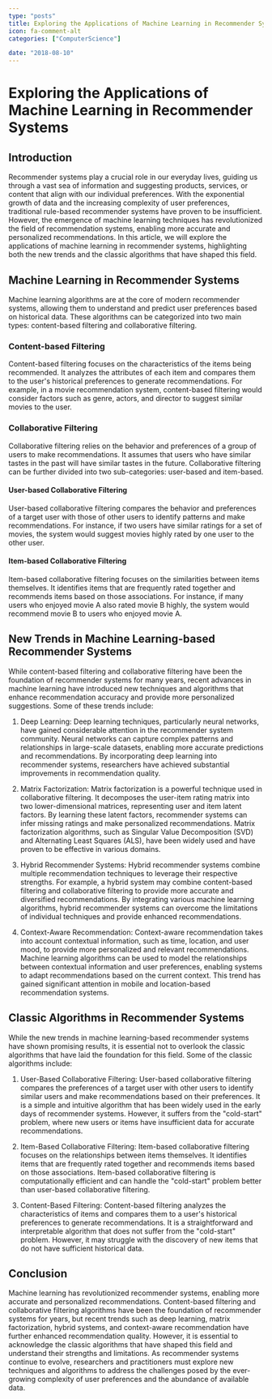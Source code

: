 ```yaml
---
type: "posts"
title: Exploring the Applications of Machine Learning in Recommender Systems
icon: fa-comment-alt
categories: ["ComputerScience"]

date: "2018-08-10"
---
```




# Exploring the Applications of Machine Learning in Recommender Systems

## Introduction

Recommender systems play a crucial role in our everyday lives, guiding us through a vast sea of information and suggesting products, services, or content that align with our individual preferences. With the exponential growth of data and the increasing complexity of user preferences, traditional rule-based recommender systems have proven to be insufficient. However, the emergence of machine learning techniques has revolutionized the field of recommendation systems, enabling more accurate and personalized recommendations. In this article, we will explore the applications of machine learning in recommender systems, highlighting both the new trends and the classic algorithms that have shaped this field.

## Machine Learning in Recommender Systems

Machine learning algorithms are at the core of modern recommender systems, allowing them to understand and predict user preferences based on historical data. These algorithms can be categorized into two main types: content-based filtering and collaborative filtering.

### Content-based Filtering

Content-based filtering focuses on the characteristics of the items being recommended. It analyzes the attributes of each item and compares them to the user's historical preferences to generate recommendations. For example, in a movie recommendation system, content-based filtering would consider factors such as genre, actors, and director to suggest similar movies to the user.

### Collaborative Filtering

Collaborative filtering relies on the behavior and preferences of a group of users to make recommendations. It assumes that users who have similar tastes in the past will have similar tastes in the future. Collaborative filtering can be further divided into two sub-categories: user-based and item-based.

#### User-based Collaborative Filtering

User-based collaborative filtering compares the behavior and preferences of a target user with those of other users to identify patterns and make recommendations. For instance, if two users have similar ratings for a set of movies, the system would suggest movies highly rated by one user to the other user.

#### Item-based Collaborative Filtering

Item-based collaborative filtering focuses on the similarities between items themselves. It identifies items that are frequently rated together and recommends items based on those associations. For instance, if many users who enjoyed movie A also rated movie B highly, the system would recommend movie B to users who enjoyed movie A.

## New Trends in Machine Learning-based Recommender Systems

While content-based filtering and collaborative filtering have been the foundation of recommender systems for many years, recent advances in machine learning have introduced new techniques and algorithms that enhance recommendation accuracy and provide more personalized suggestions. Some of these trends include:

1. Deep Learning: Deep learning techniques, particularly neural networks, have gained considerable attention in the recommender system community. Neural networks can capture complex patterns and relationships in large-scale datasets, enabling more accurate predictions and recommendations. By incorporating deep learning into recommender systems, researchers have achieved substantial improvements in recommendation quality.

2. Matrix Factorization: Matrix factorization is a powerful technique used in collaborative filtering. It decomposes the user-item rating matrix into two lower-dimensional matrices, representing user and item latent factors. By learning these latent factors, recommender systems can infer missing ratings and make personalized recommendations. Matrix factorization algorithms, such as Singular Value Decomposition (SVD) and Alternating Least Squares (ALS), have been widely used and have proven to be effective in various domains.

3. Hybrid Recommender Systems: Hybrid recommender systems combine multiple recommendation techniques to leverage their respective strengths. For example, a hybrid system may combine content-based filtering and collaborative filtering to provide more accurate and diversified recommendations. By integrating various machine learning algorithms, hybrid recommender systems can overcome the limitations of individual techniques and provide enhanced recommendations.

4. Context-Aware Recommendation: Context-aware recommendation takes into account contextual information, such as time, location, and user mood, to provide more personalized and relevant recommendations. Machine learning algorithms can be used to model the relationships between contextual information and user preferences, enabling systems to adapt recommendations based on the current context. This trend has gained significant attention in mobile and location-based recommendation systems.

## Classic Algorithms in Recommender Systems

While the new trends in machine learning-based recommender systems have shown promising results, it is essential not to overlook the classic algorithms that have laid the foundation for this field. Some of the classic algorithms include:

1. User-Based Collaborative Filtering: User-based collaborative filtering compares the preferences of a target user with other users to identify similar users and make recommendations based on their preferences. It is a simple and intuitive algorithm that has been widely used in the early days of recommender systems. However, it suffers from the "cold-start" problem, where new users or items have insufficient data for accurate recommendations.

2. Item-Based Collaborative Filtering: Item-based collaborative filtering focuses on the relationships between items themselves. It identifies items that are frequently rated together and recommends items based on those associations. Item-based collaborative filtering is computationally efficient and can handle the "cold-start" problem better than user-based collaborative filtering.

3. Content-Based Filtering: Content-based filtering analyzes the characteristics of items and compares them to a user's historical preferences to generate recommendations. It is a straightforward and interpretable algorithm that does not suffer from the "cold-start" problem. However, it may struggle with the discovery of new items that do not have sufficient historical data.

## Conclusion

Machine learning has revolutionized recommender systems, enabling more accurate and personalized recommendations. Content-based filtering and collaborative filtering algorithms have been the foundation of recommender systems for years, but recent trends such as deep learning, matrix factorization, hybrid systems, and context-aware recommendation have further enhanced recommendation quality. However, it is essential to acknowledge the classic algorithms that have shaped this field and understand their strengths and limitations. As recommender systems continue to evolve, researchers and practitioners must explore new techniques and algorithms to address the challenges posed by the ever-growing complexity of user preferences and the abundance of available data.